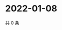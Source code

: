 # 2022-01-08

共 0 条

<!-- BEGIN WEIBO -->
<!-- 最后更新时间 Sat Jan 08 2022 07:00:49 GMT+0800 (China Standard Time) -->

<!-- END WEIBO -->
